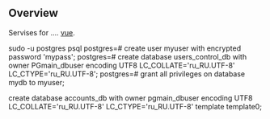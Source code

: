 ## Overview

Servises for ....
[vue](https://github.com/vuejs/vue).

sudo -u postgres psql
postgres=# create user myuser with encrypted password 'mypass';
postgres=# create database users_control_db with owner PGmain_dbuser encoding UTF8 LC_COLLATE='ru_RU.UTF-8' LC_CTYPE='ru_RU.UTF-8';
postgres=# grant all privileges on database mydb to myuser;

create database accounts_db with owner pgmain_dbuser encoding UTF8 LC_COLLATE='ru_RU.UTF-8' LC_CTYPE='ru_RU.UTF-8' template template0;